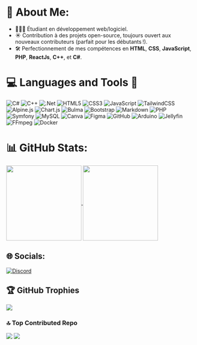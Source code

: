 # 💫 About Me:
- 👩🏻‍💻 Étudiant en développement web/logiciel.<br>
- ☀️ Contribution à des projets open-source, toujours ouvert aux nouveaux contributeurs (parfait pour les débutants !).<br>
- 🛠 Perfectionnement de mes compétences en **HTML**, **CSS**, **JavaScript**, **PHP**, **ReactJs**, **C++**, et **C#**.

# 💻 Languages and Tools 🧰
![C#](https://img.shields.io/badge/c%23-%23239120.svg?style=for-the-badge&logo=csharp&logoColor=white) 
![C++](https://img.shields.io/badge/c++-%2300599C.svg?style=for-the-badge&logo=c%2B%2B&logoColor=white) 
![.Net](https://img.shields.io/badge/.NET-5C2D91?style=for-the-badge&logo=.net&logoColor=white) 
![HTML5](https://img.shields.io/badge/html5-%23E34F26.svg?style=for-the-badge&logo=html5&logoColor=white) 
![CSS3](https://img.shields.io/badge/css3-%231572B6.svg?style=for-the-badge&logo=css3&logoColor=white) 
![JavaScript](https://img.shields.io/badge/javascript-%23323330.svg?style=for-the-badge&logo=javascript&logoColor=%23F7DF1E) 
![TailwindCSS](https://img.shields.io/badge/tailwindcss-%2338B2AC.svg?style=for-the-badge&logo=tailwind-css&logoColor=white) 
![Alpine.js](https://img.shields.io/badge/alpinejs-white.svg?style=for-the-badge&logo=alpinedotjs&logoColor=%238BC0D0) 
![Chart.js](https://img.shields.io/badge/chart.js-F5788D.svg?style=for-the-badge&logo=chart.js&logoColor=white) 
![Bulma](https://img.shields.io/badge/bulma-00D0B1?style=for-the-badge&logo=bulma&logoColor=white) 
![Bootstrap](https://img.shields.io/badge/bootstrap-%238511FA.svg?style=for-the-badge&logo=bootstrap&logoColor=white) 
![Markdown](https://img.shields.io/badge/markdown-%23000000.svg?style=for-the-badge&logo=markdown&logoColor=white) 
![PHP](https://img.shields.io/badge/php-%23777BB4.svg?style=for-the-badge&logo=php&logoColor=white) 
![Symfony](https://img.shields.io/badge/symfony-%23000000.svg?style=for-the-badge&logo=symfony&logoColor=white) 
![MySQL](https://img.shields.io/badge/mysql-4479A1.svg?style=for-the-badge&logo=mysql&logoColor=white) 
![Canva](https://img.shields.io/badge/Canva-%2300C4CC.svg?style=for-the-badge&logo=Canva&logoColor=white) 
![Figma](https://img.shields.io/badge/figma-%23F24E1E.svg?style=for-the-badge&logo=figma&logoColor=white) 
![GitHub](https://img.shields.io/badge/github-%23121011.svg?style=for-the-badge&logo=github&logoColor=white) 
![Arduino](https://img.shields.io/badge/-Arduino-00979D?style=for-the-badge&logo=Arduino&logoColor=white) 
![Jellyfin](https://img.shields.io/badge/jellyfin-%23000B25.svg?style=for-the-badge&logo=Jellyfin&logoColor=00A4DC) 
![FFmpeg](https://shields.io/badge/FFmpeg-%23171717.svg?logo=ffmpeg&style=for-the-badge&labelColor=171717&logoColor=5cb85c) 
![Docker](https://img.shields.io/badge/docker-%230db7ed.svg?style=for-the-badge&logo=docker&logoColor=white)

# 📊 GitHub Stats:
<a href="https://github.com/hoesaek">
  <img height=200 align="center" src="https://github-readme-stats.vercel.app/api?username=hoesaek&theme=dark&hide_border=true&include_all_commits=true&count_private=false&show_icons=true&rank_icon=github" />
</a>
<a href="https://github.com/hoesaek">
  <img height=200 align="center" src="https://github-readme-stats.vercel.app/api/top-langs/?username=hoesaek&theme=dark&hide_border=true&include_all_commits=true&count_private=false&card_width=420&langs_count=8" />
</a>
<!-- <img height=200 align="center" src="https://github-readme-streak-stats.herokuapp.com/?user=hoesaek&theme=dark&hide_border=true&card_width=690" /> -->

## 🌐 Socials:
[![Discord](https://img.shields.io/badge/Discord-%237289DA.svg?logo=discord&logoColor=white)](https://discord.gg/__hoesaek__) 

## 🏆 GitHub Trophies
![](https://github-profile-trophy.vercel.app/?username=hoesaek&theme=radical&no-frame=true&no-bg=false&margin-w=4)

### 🔝 Top Contributed Repo
![](https://github-readme-stats.vercel.app/api/pin/?username=hoesaek&repo=Sondage-App&show_icons=true&theme=dark&hide_border=true)
![](https://github-readme-stats.vercel.app/api/pin/?username=hoesaek&repo=PHP_MVC&show_icons=true&theme=dark&hide_border=true)
